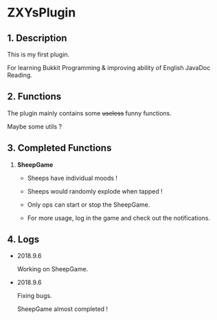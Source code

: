 # ZXYsPlugin

## 1. Description

This is my first plugin.

For learning Bukkit Programming & improving ability of English JavaDoc Reading.

## 2. Functions

The plugin mainly contains some ~~useless~~ funny functions.

Maybe some utils ?

## 3. Completed Functions

1. **SheepGame**

   - Sheeps have individual moods !

   - Sheeps would randomly explode when tapped !
   - Only ops can start or stop the SheepGame.
   - For more usage, log in the game and check out the notifications.

## 4. Logs

- 2018.9.6

  Working on SheepGame.

- 2018.9.6

  Fixing bugs.

  SheepGame almost completed !